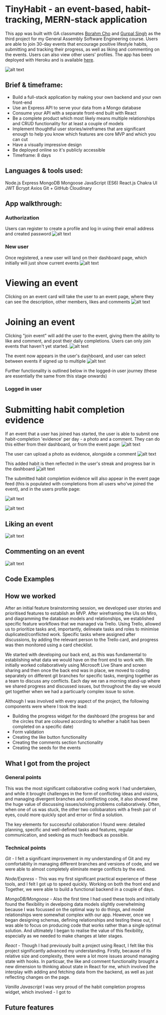 TinyHabit - an event-based, habit-tracking, MERN-stack application 
======
This app was built with GA classmates [Borahm Cho](https://github.com/Borahm) and [Gurpal Singh](https://github.com/thisisgurpal) as the third project for my General Assembly Software Engineering course.
Users are able to join 30-day events that encourage positive lifestyle habits, submitting and tracking their progress, as well as liking and commenting on the events. Users can also view other users' profiles.
The app has been deployed with Heroku and is available [here](https://social-habit-tracker.herokuapp.com/).

![alt text](https://res.cloudinary.com/di7ndofao/image/upload/v1648038357/Habit_tracker_app/Screenshot_2022-03-23_at_12.25.26_wwbg8s.png "App homepage")

Brief & timeframe:
------
* Build a full-stack application by making your own backend and your own front-end
* Use an Express API to serve your data from a Mongo database
* Consume your API with a separate front-end built with React
* Be a complete product which most likely means multiple relationships and CRUD functionality for at least a couple of models
* Implement thoughtful user stories/wireframes that are significant enough to help you know which features are core MVP and which you can cut
* Have a visually impressive design
* Be deployed online so it's publicly accessible
* Timeframe: 8 days

Languages & tools used:
------
Node.js
Express
MongoDB
Mongoose
JavaScript (ES6)
React.js
Chakra UI
JWT
Bcrypt
Axios
Git + GitHub
Cloudinary

App walkthrough:
------
### Authorization
Users can register to create a profile and log in using their email address and created password
![alt text](https://res.cloudinary.com/di7ndofao/image/upload/v1648045971/Habit_tracker_app/Auth_yjdgdq.png "Reg/login form")

### New user
Once registered, a new user will land on their dashboard page, which initially will just show current events
![alt text](https://res.cloudinary.com/di7ndofao/image/upload/v1648046654/Habit_tracker_app/Screenshot_2022-03-23_at_14.43.58_ndrr6n.png "New user dashboard")

# Viewing an event
Clicking on an event card will take the user to an event page, where they can see the description, other members, likes and comments
![alt text](https://res.cloudinary.com/di7ndofao/image/upload/v1648046818/Habit_tracker_app/Screenshot_2022-03-23_at_14.44.31_vexbhr.png "event page")

# Joining an event
Clicking "join event" will add the user to the event, giving them the ability to like and comment, and post their daily completions. Users can only join events that haven't yet started.
![alt text](https://res.cloudinary.com/di7ndofao/image/upload/v1648046818/Habit_tracker_app/Screenshot_2022-03-23_at_14.44.42_lv09kp.png "Join event")

The event now appears in the user's dashboard, and user can select between events if signed up to multiple
![alt text](https://res.cloudinary.com/di7ndofao/image/upload/v1648046818/Habit_tracker_app/Screenshot_2022-03-23_at_14.46.46_s5kalh.png "Joined event dashboard")

Further functionality is outlined below in the logged-in user journey (these are essentially the same from this stage onwards)

### Logged in user
# Submitting habit completion evidence
If an event that a user has joined has started, the user is able to submit one habit-completion 'evidence' per day - a photo and a comment. They can do this either from their dashboard, or from the event page:
![alt text](https://res.cloudinary.com/di7ndofao/image/upload/v1648047552/Habit_tracker_app/Screenshot_2022-03-23_at_14.58.59_ecremi.png "Add habit completion button")

The user can upload a photo as evidence, alongside a comment
![alt text](https://res.cloudinary.com/di7ndofao/image/upload/v1648046019/Habit_tracker_app/Screenshot_2022-03-23_at_14.19.41_re1ry2.png "Add habit completion")

This added habit is then reflected in the user's streak and progress bar in the dashboard
![alt text](https://res.cloudinary.com/di7ndofao/image/upload/v1648047741/Habit_tracker_app/Screenshot_2022-03-23_at_15.02.10_yigcwh.png "Streak and progress")

The submitted habit completion evidence will also appear in the event page feed (this is populated with completions from all users who've joined the event), and in the users profile page:

![alt text](https://res.cloudinary.com/di7ndofao/image/upload/v1648046019/Habit_tracker_app/Screenshot_2022-03-23_at_14.28.27_ni5re9.png "Habit completion event")

![alt text](https://res.cloudinary.com/di7ndofao/image/upload/v1648046019/Habit_tracker_app/Screenshot_2022-03-23_at_14.28.17_tsn4mi.png "Habit profile")

## Liking an event
![alt text](https://res.cloudinary.com/di7ndofao/image/upload/v1648046019/Habit_tracker_app/Screenshot_2022-03-23_at_14.29.33_vtg8ja.png "Event lik")

## Commenting on an event
![alt text](https://res.cloudinary.com/di7ndofao/image/upload/v1648046162/Habit_tracker_app/Comment_cjk8xi.png "Event comment")

Code Examples
------

How we worked
------
After an initial feature brainstorming session, we developed user stories and prioritised features to establish an MVP. After wireframing the UIs on Miro, and diagramming the database models and relationships, we established specific feature workflows that we managed via Trello. Using Trello, allowed us to prioritize tasks and, importantly, delineate tasks and roles to minimise duplicated/conflicted work. Specific tasks where assigned after discussions, by adding the relevant person to the Trello card, and progress was then monitored using a card checklist. 

We started with developing our back end, as this was fundamental to establishing what data we would have on the front end to work with. We initially worked collaboratively using Microsoft Live Share and screen sharing and then once the back end was in place, we moved to coding separately on different git branches for specific tasks, merging together as a team to discuss any conflicts. Each day we ran a morning stand-up where we shared progress and discussed issues, but throughout the day we would get together when we had a particuarly complex issue to solve.

Although I was involved with every aspect of the project, the following components were where I took the lead:

* Building the progress widget for the dashboard (the progress bar and the circles that are coloured according to whether a habit has been completed on a specific date)
* Form validation
* Creating the like button functionality
* Creating the comments section functionality
* Creating the seeds for the events

What I got from the project
------
### General points
This was the most significant collaborative coding work I had undertaken, and while it brought challenges in the form of conflicting ideas and visions, and managing divergent branches and conflicting code, it also showed me the huge value of discussing issues/solving problems collaboratively. Often, when one of us was stuck, the other two collobarators with a fresh pair of eyes, could more quickly spot and error or find a solution. 

The key elements for successful collaboration I found were: detailed planning, specific and well-defined tasks and features, regular communication, and seeking as much feedback as possible.

### Technical points
*Git* - I felt a significant improvement in my understanding of Git and my comfortablity in managing different branches and versions of code, and we were able to almost completely eliminate merge conflicts by the end.

*Node/Express* - This was my first significant practical experience of these tools, and I felt I got up to speed quickly. Working on both the front end and  Together, we were able to build a functional backend in a couple of days. 

*MongoDB/Mongoose* - Also the first time I had used these tools and initially found the flexibility in develpoing data models slightly overwhelming because I was focussed on the optimal way to do things, and model relationships were somewhat complex with our app. However, once we began designing schemas, defining relationships and testing these out, I was able to focus on producing code that works rather than a single optimal solution. And ultimately I began to realise the value of this flexibility, especially as we needed to make changes at later stages.

*React* - Though I had previously built a project using React, I felt like this project significantly advanced my understanding. Firstly, because of its relative size and complexity, there were a lot more issues around managing state with hooks. In particuar, the like and comment functionality brought a new dimension to thinking about state in React for me, which involved the interplay with adding and fetching data from the backend, as well as just reflecting changes on the page.

*Vanilla Javascript*
I was very proud of the habit completion progress widget, which involved - I got to 

Future features
------




